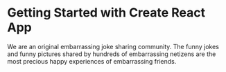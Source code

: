 # Getting Started with Create React App

We are an original embarrassing joke sharing community. The funny jokes and funny pictures shared by hundreds of embarrassing netizens are the most precious happy experiences of embarrassing friends.

